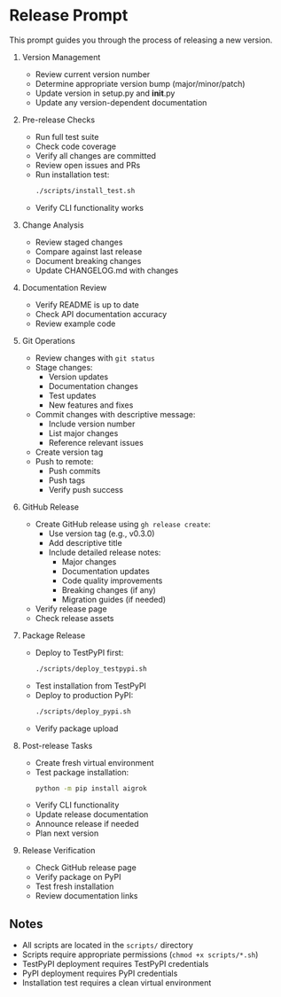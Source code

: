 # Release Prompt

This prompt guides you through the process of releasing a new version.

1. Version Management
   - Review current version number
   - Determine appropriate version bump (major/minor/patch)
   - Update version in setup.py and __init__.py
   - Update any version-dependent documentation

2. Pre-release Checks
   - Run full test suite
   - Check code coverage
   - Verify all changes are committed
   - Review open issues and PRs
   - Run installation test:
     ```bash
     ./scripts/install_test.sh
     ```
   - Verify CLI functionality works

3. Change Analysis
   - Review staged changes
   - Compare against last release
   - Document breaking changes
   - Update CHANGELOG.md with changes

4. Documentation Review
   - Verify README is up to date
   - Check API documentation accuracy
   - Review example code


5. Git Operations
   - Review changes with `git status`
   - Stage changes:
     * Version updates
     * Documentation changes
     * Test updates
     * New features and fixes
   - Commit changes with descriptive message:
     * Include version number
     * List major changes
     * Reference relevant issues
   - Create version tag
   - Push to remote:
     * Push commits
     * Push tags
     * Verify push success

6. GitHub Release
   - Create GitHub release using `gh release create`:
     * Use version tag (e.g., v0.3.0)
     * Add descriptive title
     * Include detailed release notes:
       - Major changes
       - Documentation updates
       - Code quality improvements
       - Breaking changes (if any)
       - Migration guides (if needed)
   - Verify release page
   - Check release assets

7. Package Release
   - Deploy to TestPyPI first:
     ```bash
     ./scripts/deploy_testpypi.sh
     ```
   - Test installation from TestPyPI
   - Deploy to production PyPI:
     ```bash
     ./scripts/deploy_pypi.sh
     ```
   - Verify package upload

8. Post-release Tasks
   - Create fresh virtual environment
   - Test package installation:
     ```bash
     python -m pip install aigrok
     ```
   - Verify CLI functionality
   - Update release documentation
   - Announce release if needed
   - Plan next version

9. Release Verification
   - Check GitHub release page
   - Verify package on PyPI
   - Test fresh installation
   - Review documentation links

## Notes
- All scripts are located in the `scripts/` directory
- Scripts require appropriate permissions (`chmod +x scripts/*.sh`)
- TestPyPI deployment requires TestPyPI credentials
- PyPI deployment requires PyPI credentials
- Installation test requires a clean virtual environment
